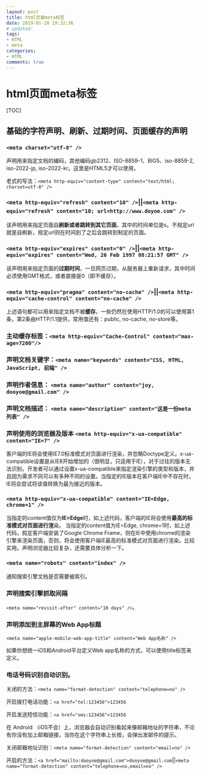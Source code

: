 ```yaml
---
layout: post
title: html页面meta标签
date: 2019-01-28 19:32:36
# updated:
tags:
- HTML
- meta
categories:
- HTML
comments: true
---
```


# html页面meta标签

[TOC]

## 基础的字符声明、刷新、过期时间、页面缓存的声明

### `<meta charset="utf-8" />`

声明用来指定文档的编码，其他编码gb2312、ISO-8859-1、BIG5、iso-8859-2, iso-2022-jp, iso-2022-kr。这里是HTML5才可以使用，

老式的写法：`<meta http-equiv="content-type" content="text/html; charset=utf-8" />`

### `<meta http-equiv="refresh" content="10" />`||`<meta http-equiv="refresh" content="10; url=http://www.doyoe.com" />`　　

该声明用来指定页面自**刷新或者跳转到其它页面**，其中的时间单位是s。不规定url就是自刷新，规定url则在时间到了之后会跳转到制定的页面。

### `<meta http-equiv="expires" content="0" />`||`<meta http-equiv="expires" content="Wed, 26 Feb 1997 08:21:57 GMT" />`

该声明用来指定页面的**过期时间**，一旦网页过期，从服务器上重新请求，其中时间必须使用GMT格式，或者直接是0（即不缓存）。

### `<meta http-equiv="pragma" content="no-cache" />`||`<meta http-equiv="cache-control" content="no-cache" />`

上述语句都可以用来指定文档不被**缓存**。一些仍然在使用HTTP/1.0的可以使用第1条，第2条由HTTP/1.1提供，常用值还有：public, no-cache, no-store等。

### 主动缓存标签：`<meta http-equiv="Cache-Control" content="max-age=7200"/>`

### 声明文档关键字：`<meta name="keywords" content="CSS, HTML, JavaScript, 前端" />`

### 声明作者信息： `<meta name="author" content="joy, dooyoe@gmail.com" />`

### 声明文档描述： `<meta name="description" content="这是一份meta列表" />`

### 声明使用的浏览器及版本 `<meta http-equiv="x-ua-compatible" content="IE=7" />`

客户端的IE将会使用IE7.0标准模式对页面进行渲染，并忽略Doctype定义。x-ua-compatible设置是从IE8开始增加的（很明显，只适用于IE），对于过往的版本无法识别。开发者可以通过设置x-ua-compatible来指定渲染引擎的类型和版本，并且因为需求不同可以有多种不同的设置。当指定的IE版本在客户端IE中不存在时，IE将会尝试将该值转换为最为接近的版本。

### `<meta http-equiv="x-ua-compatible" content="IE=Edge, chrome=1" />`

当指定的content值仅为**IE=Edge**时，如上述代码，客户端的IE将会使用**最高的标准模式对页面进行渲**染。
当指定的content值为IE=Edge, chrome=1时，如上述代码，假定客户端安装了Google Chrome Frame，则在IE中使用chrome的渲染引擎来渲染页面，否则，将会使用客户端IE最高的标准模式对页面进行渲染。比较实用。声明浏览器比较复杂，还需要具体分析一下。

### `<meta name="robots" content="index" />`

通知搜索引擎文档是否需要被索引。

### 声明搜索引擎抓取间隔

`<meta name="revisit-after" content="10 days" />`。

### 声明添加到主屏幕的Web App标题

`<meta name="apple-mobile-web-app-title" content="Web App名称" />`

如果你想统一iOS和Android平台定义Web app名称的方式，可以使用title标签来定义。

### 电话号码识别自动识别。

关闭的方法：`<meta name="format-detection" content="telephone=no" />`

开启拨打电话功能：`<a href="tel:123456">123456`</a>

开启发送短信功能：`<a href="sms:123456">123456`</a>

在 Android （iOS不会）上，浏览器会自动识别看起来像邮箱地址的字符串，不论有你没有加上邮箱链接，当你在这个字符串上长按，会弹出发邮件的提示。

关闭邮箱地址识别：`<meta name="format-detection" content="email=no" />`

开启的方法：`<a href="mailto:dooyoe@gmail.com">dooyoe@gmail.com`</a>||`<meta name="format-detection" content="telephone=no,email=no" />`
